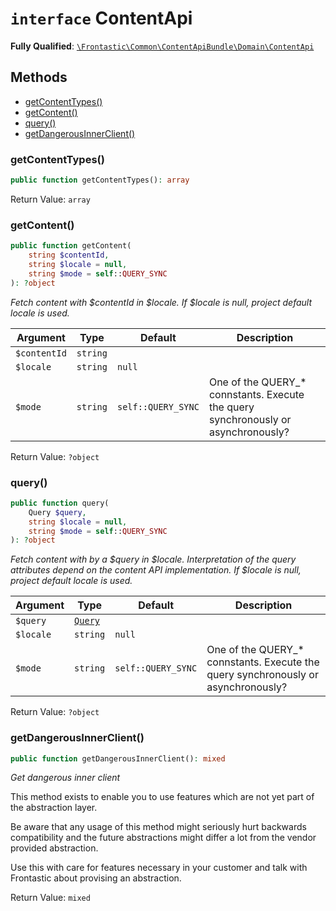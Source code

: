 # `interface`  ContentApi

**Fully Qualified**: [`\Frontastic\Common\ContentApiBundle\Domain\ContentApi`](../../../../src/php/ContentApiBundle/Domain/ContentApi.php)

## Methods

* [getContentTypes()](#getcontenttypes)
* [getContent()](#getcontent)
* [query()](#query)
* [getDangerousInnerClient()](#getdangerousinnerclient)

### getContentTypes()

```php
public function getContentTypes(): array
```

Return Value: `array`

### getContent()

```php
public function getContent(
    string $contentId,
    string $locale = null,
    string $mode = self::QUERY_SYNC
): ?object
```

*Fetch content with $contentId in $locale. If $locale is null, project default locale is used.*

Argument|Type|Default|Description
--------|----|-------|-----------
`$contentId`|`string`||
`$locale`|`string`|`null`|
`$mode`|`string`|`self::QUERY_SYNC`|One of the QUERY_* connstants. Execute the query synchronously or asynchronously?

Return Value: `?object`

### query()

```php
public function query(
    Query $query,
    string $locale = null,
    string $mode = self::QUERY_SYNC
): ?object
```

*Fetch content with by a $query in $locale. Interpretation of the query
attributes depend on the content API implementation. If $locale is null,
project default locale is used.*

Argument|Type|Default|Description
--------|----|-------|-----------
`$query`|[`Query`](Query.md)||
`$locale`|`string`|`null`|
`$mode`|`string`|`self::QUERY_SYNC`|One of the QUERY_* connstants. Execute the query synchronously or asynchronously?

Return Value: `?object`

### getDangerousInnerClient()

```php
public function getDangerousInnerClient(): mixed
```

*Get *dangerous* inner client*

This method exists to enable you to use features which are not yet part
of the abstraction layer.

Be aware that any usage of this method might seriously hurt backwards
compatibility and the future abstractions might differ a lot from the
vendor provided abstraction.

Use this with care for features necessary in your customer and talk with
Frontastic about provising an abstraction.

Return Value: `mixed`

